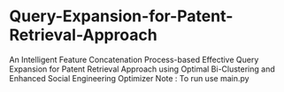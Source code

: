 # Query-Expansion-for-Patent-Retrieval-Approach
An Intelligent Feature Concatenation Process-based Effective Query Expansion for Patent Retrieval Approach using Optimal Bi-Clustering and Enhanced Social Engineering Optimizer 
Note : To run use main.py
